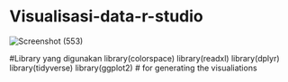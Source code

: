 # Visualisasi-data-r-studio

![Screenshot (553)](https://user-images.githubusercontent.com/122673255/212534990-881611ab-914b-40f0-9850-55ba8f6a7420.png)

#Library yang digunakan
library(colorspace)
library(readxl)
library(dplyr)
library(tidyverse)
library(ggplot2)    # for generating the visualiations
